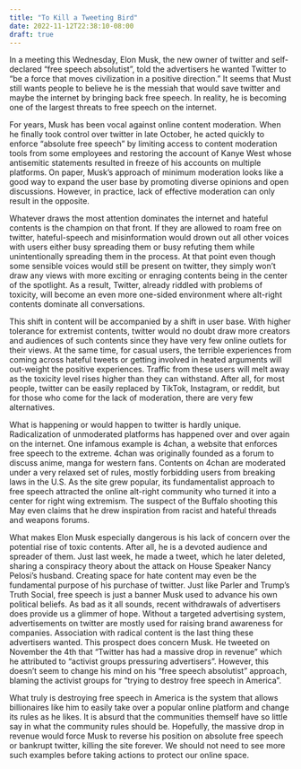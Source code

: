 ```yaml
---
title: "To Kill a Tweeting Bird"
date: 2022-11-12T22:38:10-08:00
draft: true
---
```


In a meeting this Wednesday, Elon Musk, the new owner of twitter and self-declared “free speech absolutist”, told the advertisers he wanted Twitter to “be a force that moves civilization in a positive direction.” It seems that Must still wants people to believe he is the messiah that would save twitter and maybe the internet by bringing back free speech. In reality, he is becoming one of the largest threats to free speech on the internet.

For years, Musk has been vocal against online content moderation. When he finally took control over twitter in late October, he acted quickly to enforce “absolute free speech” by limiting access to content moderation tools from some employees and restoring the account of Kanye West whose antisemitic statements resulted in freeze of his accounts on multiple platforms.
On paper, Musk’s approach of minimum moderation looks like a good way to expand the user base by promoting diverse opinions and open discussions. However, in practice, lack of effective moderation can only result in the opposite.

Whatever draws the most attention dominates the internet and hateful contents is the champion on that front. If they are allowed to roam free on twitter, hateful-speech and misinformation would drown out all other voices with users either busy spreading them or busy refuting them while unintentionally spreading them in the process. At that point even though some sensible voices would still be present on twitter, they simply won’t draw any views with more exciting or enraging contents being in the center of the spotlight. As a result, Twitter, already riddled with problems of toxicity, will become an even more one-sided environment where alt-right contents dominate all conversations.

This shift in content will be accompanied by a shift in user base. With higher tolerance for extremist contents, twitter would no doubt draw more creators and audiences of such contents since they have very few online outlets for their views. At the same time, for casual users, the terrible experiences from coming across hateful tweets or getting involved in heated arguments will out-weight the positive experiences. Traffic from these users will melt away as the toxicity level rises higher than they can withstand. After all, for most people, twitter can be easily replaced by TikTok, Instagram, or reddit, but for those who come for the lack of moderation, there are very few alternatives.

What is happening or would happen to twitter is hardly unique. Radicalization of unmoderated platforms has happened over and over again on the internet. One infamous example is 4chan, a website that enforces free speech to the extreme. 4chan was originally founded as a forum to discuss anime, manga for western fans. Contents on 4chan are moderated under a very relaxed set of rules, mostly forbidding users from breaking laws in the U.S. As the site grew popular, its fundamentalist approach to free speech attracted the online alt-right community who turned it into a center for right wing extremism. The suspect of the Buffalo shooting this May even claims that he drew inspiration from racist and hateful threads and weapons forums.

What makes Elon Musk especially dangerous is his lack of concern over the potential rise of toxic contents. After all, he is a devoted audience and spreader of them. Just last week, he made a tweet, which he later deleted, sharing a conspiracy theory about the attack on House Speaker Nancy Pelosi’s husband. Creating space for hate content may even be the fundamental purpose of his purchase of twitter. Just like Parler and Trump’s Truth Social, free speech is just a banner Musk used to advance his own political beliefs.
As bad as it all sounds, recent withdrawals of advertisers does provide us a glimmer of hope. Without a targeted advertising system, advertisements on twitter are mostly used for raising brand awareness for companies. Association with radical content is the last thing these advertisers wanted. This prospect does concern Musk. He tweeted on November the 4th that “Twitter has had a massive drop in revenue” which he attributed to “activist groups pressuring advertisers”. However, this doesn’t seem to change his mind on his “free speech absolutist” approach, blaming the activist groups for “trying to destroy free speech in America”.

What truly is destroying free speech in America is the system that allows billionaires like him to easily take over a popular online platform and change its rules as he likes. It is absurd that the communities themself have so little say in what the community rules should be. Hopefully, the massive drop in revenue would force Musk to reverse his position on absolute free speech or bankrupt twitter, killing the site forever. We should not need to see more such examples before taking actions to protect our online space.